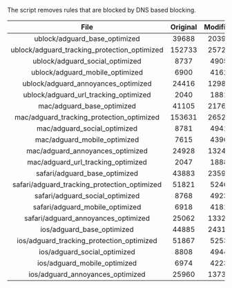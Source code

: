 The script removes rules that are blocked by DNS based blocking.


| File | Original | Modified |
|:----:|:-----:|:-----:|
| ublock/adguard_base_optimized | 39688 | 20395 |
| ublock/adguard_tracking_protection_optimized | 152733 | 25721 |
| ublock/adguard_social_optimized | 8737 | 4905 |
| ublock/adguard_mobile_optimized | 6900 | 4162 |
| ublock/adguard_annoyances_optimized | 24416 | 12980 |
| ublock/adguard_url_tracking_optimized | 2040 | 1881 |
| mac/adguard_base_optimized | 41105 | 21760 |
| mac/adguard_tracking_protection_optimized | 153631 | 26529 |
| mac/adguard_social_optimized | 8781 | 4941 |
| mac/adguard_mobile_optimized | 7615 | 4396 |
| mac/adguard_annoyances_optimized | 24928 | 13244 |
| mac/adguard_url_tracking_optimized | 2047 | 1888 |
| safari/adguard_base_optimized | 43883 | 23594 |
| safari/adguard_tracking_protection_optimized | 51821 | 5246 |
| safari/adguard_social_optimized | 8768 | 4923 |
| safari/adguard_mobile_optimized | 6918 | 4181 |
| safari/adguard_annoyances_optimized | 25062 | 13321 |
| ios/adguard_base_optimized | 44885 | 24319 |
| ios/adguard_tracking_protection_optimized | 51867 | 5253 |
| ios/adguard_social_optimized | 8808 | 4944 |
| ios/adguard_mobile_optimized | 6974 | 4223 |
| ios/adguard_annoyances_optimized | 25960 | 13733 |